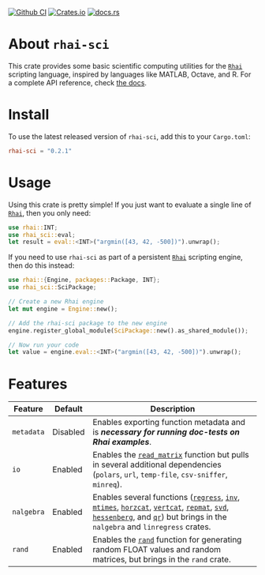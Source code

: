 [![Github CI](https://github.com/rhaiscript/rhai-sci/actions/workflows/tests.yml/badge.svg)](https://github.com/rhaiscript/rhai-sci/actions)
[![Crates.io](https://img.shields.io/crates/v/rhai-sci.svg)](https://crates.io/crates/rhai-sci)
[![docs.rs](https://img.shields.io/docsrs/rhai-sci/latest?logo=rust)](https://docs.rs/rhai-sci)

# About `rhai-sci`

This crate provides some basic scientific computing utilities for the [`Rhai`](https://rhai.rs/) scripting language,
inspired by languages like MATLAB, Octave, and R. For a complete API reference,
check [the docs](https://docs.rs/rhai-sci).

# Install

To use the latest released version of `rhai-sci`, add this to your `Cargo.toml`:

```toml
rhai-sci = "0.2.1"
```

# Usage

Using this crate is pretty simple! If you just want to evaluate a single line of [`Rhai`](https://rhai.rs/), then you
only need:

```rust
use rhai::INT;
use rhai_sci::eval;
let result = eval::<INT>("argmin([43, 42, -500])").unwrap();
```

If you need to use `rhai-sci` as part of a persistent [`Rhai`](https://rhai.rs/) scripting engine, then do this instead:

```rust
use rhai::{Engine, packages::Package, INT};
use rhai_sci::SciPackage;

// Create a new Rhai engine
let mut engine = Engine::new();

// Add the rhai-sci package to the new engine
engine.register_global_module(SciPackage::new().as_shared_module());

// Now run your code
let value = engine.eval::<INT>("argmin([43, 42, -500])").unwrap();
```

# Features

| Feature    | Default  | Description                                                                                                                                                                                                                                                                                                                                                                                                                                                                                                           |
|------------|----------|-----------------------------------------------------------------------------------------------------------------------------------------------------------------------------------------------------------------------------------------------------------------------------------------------------------------------------------------------------------------------------------------------------------------------------------------------------------------------------------------------------------------------|
| `metadata` | Disabled | Enables exporting function metadata and is ___necessary for running doc-tests on Rhai examples___.                                                                                                                                                                                                                                                                                                                                                                                                                    |
| `io`       | Enabled  | Enables the [`read_matrix`](#read_matrixfile_path-string---array) function but pulls in several additional dependencies (`polars`, `url`, `temp-file`, `csv-sniffer`, `minreq`).                                                                                                                                                                                                                                                                                                                                      |
| `nalgebra` | Enabled  | Enables several functions ([`regress`](#regressx-array-y-array---map), [`inv`](#invmatrix-array---array), [`mtimes`](#mtimesmatrix1-array-matrix2-array---array), [`horzcat`](#horzcatmatrix1-array-matrix2-array---array), [`vertcat`](#vertcatmatrix1-array-matrix2-array---array), [`repmat`](#repmatmatrix-array-nx-i64-ny-i64---array), [`svd`](#svdmatrix-array---map), [`hessenberg`](#hessenbergmatrix-array---map), and [`qr`](#qrmatrix-array---map)) but brings in the `nalgebra` and `linregress` crates. |
| `rand`     | Enabled  | Enables the [`rand`](#rand) function for generating random FLOAT values and random matrices, but brings in the `rand` crate.                                                                                                                                                                                                                                                                                                                                                                                          |

